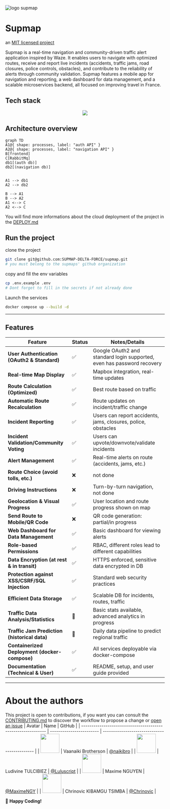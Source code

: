 ![logo supmap](https://github.com/user-attachments/assets/854b1ac4-68c0-4db6-aecf-3a0edc01c4a1)

# Supmap

an [MIT licensed project](./LICENSE)

Supmap is a real-time navigation and community-driven traffic alert application inspired by Waze. It enables users to navigate with optimized routes, receive and report live incidents (accidents, traffic jams, road closures, police controls, obstacles), and contribute to the reliability of alerts through community validation. Supmap features a mobile app for navigation and reporting, a web dashboard for data management, and a scalable microservices backend, all focused on improving travel in France.

## Tech stack

<p align="center">
  <a href="https://skillicons.dev">
    <img src="https://skillicons.dev/icons?i=docker,nest,next,androidstudio,kotlin,postgres,rabbitmq" />
  </a>
</p>

## Architecture overview

```mermaid
graph TD
A1@{ shape: processes, label: "auth API" }
A2@{ shape: processes, label: "navigation API" }
B[frontend]
C[RabbitMq]
db1[(auth db)]
db2[(navigation db)]


A1 --> db1
A2 --> db2

B --> A1
B --> A2
A1 <--> C
A2 <--> C
```

You will find more informations about the cloud deployment of the project in the [DEPLOY.md](./DEPLOY.md)

## Run the project

clone the project

```sh
git clone git@github.com:SUPMAP-DELTA-FORCE/supmap.git
# you must belong to the supmaps' github organization
```

copy and fill the env variables

```sh
cp .env.example .env
# Dont forget to fill in the secrets if not already done
```

Launch the services

```sh
docker compose up --build -d
```

---

## Features

| Feature                                       | Status | Notes/Details                                                          |
| --------------------------------------------- | ------ | ---------------------------------------------------------------------- |
| **User Authentication (OAuth2 & Standard)**   | ✅     | Google OAuth2 and standard login supported, even has password recovery |
| **Real-time Map Display**                     | ✅     | Mapbox integration, real-time updates                                  |
| **Route Calculation (Optimized)**             | ✅     | Best route based on traffic                                            |
| **Automatic Route Recalculation**             | ✅     | Route updates on incident/traffic change                               |
| **Incident Reporting**                        | ✅     | Users can report accidents, jams, closures, police, obstacles          |
| **Incident Validation/Community Voting**      | ✅     | Users can upvote/downvote/validate incidents                           |
| **Alert Management**                          | ✅     | Real-time alerts on route (accidents, jams, etc.)                      |
| **Route Choice (avoid tolls, etc.)**          | ❌     | not done                                                               |
| **Driving Instructions**                      | ❌     | Turn-by-turn navigation, not done                                      |
| **Geolocation & Visual Progress**             | ✅     | User location and route progress shown on map                          |
| **Send Route to Mobile/QR Code**              | ❌     | QR code generation: partial/in progress                                |
| **Web Dashboard for Data Management**         | ✅     | Basic dashboard for viewing alerts                                     |
| **Role-based Permissions**                    | ✅     | RBAC, different roles lead to different capabilities                   |
| **Data Encryption (at rest & in transit)**    | ✅     | HTTPS enforced, sensitive data encrypted in DB                         |
| **Protection against XSS/CSRF/SQL Injection** | ✅     | Standard web security practices                                        |
| **Efficient Data Storage**                    | ✅     | Scalable DB for incidents, routes, traffic                             |
| **Traffic Data Analysis/Statistics**          | 🚧     | Basic stats available, advanced analytics in progress                  |
| **Traffic Jam Prediction (historical data)**  | 🚧     | Daily data pipeline to predict regional traffic                        |
| **Containerized Deployment (docker-compose)** | ✅     | All services deployable via docker-compose                             |
| **Documentation (Technical & User)**          | ✅     | README, setup, and user guide provided                                 |

---

# About the authors

This project is open to contributions, if you want you can consult the [CONTRIBUTING.md](./CONTRIBUTING.md) to discover the workflow to propose a change or [open an issue](https://github.com/SUPMAP-DELTA-FORCE/supmap/issues/new)
| Avatar | Name | GitHub |
| ------------------------------------------------------------ | ------------------------ | -------------------------------------------- |
| <img src="https://github.com/naikibro.png" width="60px;"/> | Vaanaiki Brotherson | [@naikibro](https://github.com/naikibro) |
| <img src="https://github.com/Luluscript.png" width="60px;"/> | Ludivine TULCIBIEZ | [@Luluscript](https://github.com/Luluscript) |
| <img src="https://github.com/MaximeNGY.png" width="60px;"/> | Maxime NGUYEN | [@MaximeNGY](https://github.com/MaximeNGY) |
| <img src="https://github.com/Chrinovic.png" width="60px;"/> | Chrinovic KIBAMGU TSIMBA | [@Chrinovic](https://github.com/Chrinovic) |

🚀 **Happy Coding!**
